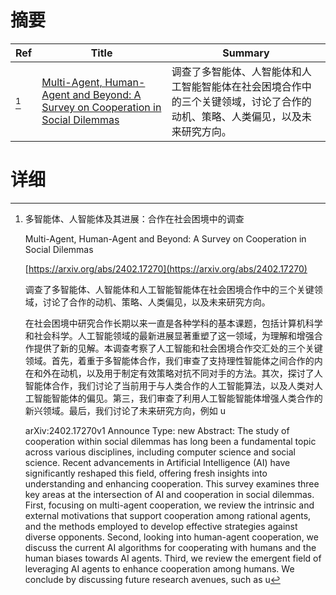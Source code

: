 # 摘要

| Ref | Title | Summary |
| --- | --- | --- |
| [^1] | [Multi-Agent, Human-Agent and Beyond: A Survey on Cooperation in Social Dilemmas](https://arxiv.org/abs/2402.17270) | 调查了多智能体、人智能体和人工智能智能体在社会困境合作中的三个关键领域，讨论了合作的动机、策略、人类偏见，以及未来研究方向。 |

# 详细

[^1]: 多智能体、人智能体及其进展：合作在社会困境中的调查

    Multi-Agent, Human-Agent and Beyond: A Survey on Cooperation in Social Dilemmas

    [https://arxiv.org/abs/2402.17270](https://arxiv.org/abs/2402.17270)

    调查了多智能体、人智能体和人工智能智能体在社会困境合作中的三个关键领域，讨论了合作的动机、策略、人类偏见，以及未来研究方向。

    

    在社会困境中研究合作长期以来一直是各种学科的基本课题，包括计算机科学和社会科学。人工智能领域的最新进展显著重塑了这一领域，为理解和增强合作提供了新的见解。本调查考察了人工智能和社会困境合作交汇处的三个关键领域。首先，着重于多智能体合作，我们审查了支持理性智能体之间合作的内在和外在动机，以及用于制定有效策略对抗不同对手的方法。其次，探讨了人智能体合作，我们讨论了当前用于与人类合作的人工智能算法，以及人类对人工智能智能体的偏见。第三，我们审查了利用人工智能智能体增强人类合作的新兴领域。最后，我们讨论了未来研究方向，例如 u

    arXiv:2402.17270v1 Announce Type: new  Abstract: The study of cooperation within social dilemmas has long been a fundamental topic across various disciplines, including computer science and social science. Recent advancements in Artificial Intelligence (AI) have significantly reshaped this field, offering fresh insights into understanding and enhancing cooperation. This survey examines three key areas at the intersection of AI and cooperation in social dilemmas. First, focusing on multi-agent cooperation, we review the intrinsic and external motivations that support cooperation among rational agents, and the methods employed to develop effective strategies against diverse opponents. Second, looking into human-agent cooperation, we discuss the current AI algorithms for cooperating with humans and the human biases towards AI agents. Third, we review the emergent field of leveraging AI agents to enhance cooperation among humans. We conclude by discussing future research avenues, such as u
    

